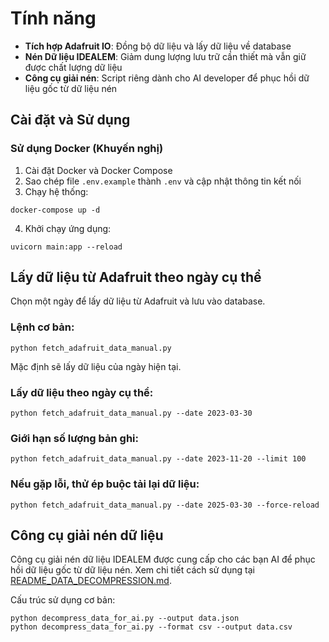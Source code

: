 
# Tính năng

- **Tích hợp Adafruit IO**: Đồng bộ dữ liệu và lấy dữ liệu về database
- **Nén Dữ liệu IDEALEM**: Giảm dung lượng lưu trữ cần thiết mà vẫn giữ được chất lượng dữ liệu
- **Công cụ giải nén**: Script riêng dành cho AI developer để phục hồi dữ liệu gốc từ dữ liệu nén

## Cài đặt và Sử dụng

### Sử dụng Docker (Khuyến nghị)

1. Cài đặt Docker và Docker Compose
2. Sao chép file `.env.example` thành `.env` và cập nhật thông tin kết nối
3. Chạy hệ thống:
```
docker-compose up -d
```

4. Khởi chạy ứng dụng:
```
uvicorn main:app --reload
```

## Lấy dữ liệu từ Adafruit theo ngày cụ thể

  

Chọn một ngày để lấy dữ liệu từ Adafruit và lưu vào database.

  

### Lệnh cơ bản:

```
python fetch_adafruit_data_manual.py
```

Mặc định sẽ lấy dữ liệu của ngày hiện tại.

  

### Lấy dữ liệu theo ngày cụ thể:

```
python fetch_adafruit_data_manual.py --date 2023-03-30
```

  

### Giới hạn số lượng bản ghi:

```
python fetch_adafruit_data_manual.py --date 2023-11-20 --limit 100
```

  

### Nếu gặp lỗi, thử ép buộc tải lại dữ liệu:

```
python fetch_adafruit_data_manual.py --date 2025-03-30 --force-reload

```
## Công cụ giải nén dữ liệu

Công cụ giải nén dữ liệu IDEALEM được cung cấp cho các bạn AI để phục hồi dữ liệu gốc từ dữ liệu nén. Xem chi tiết cách sử dụng tại [README_DATA_DECOMPRESSION.md](./README_DATA_DECOMPRESSION.md).

Cấu trúc sử dụng cơ bản:

```
python decompress_data_for_ai.py --output data.json
python decompress_data_for_ai.py --format csv --output data.csv
```

